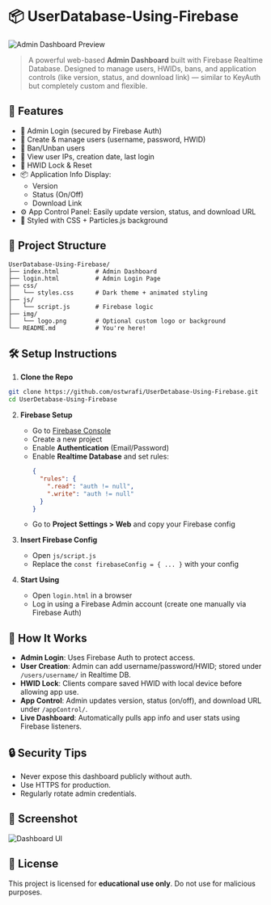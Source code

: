 
# 📦 UserDatabase-Using-Firebase

![Admin Dashboard Preview](bdc81cdc-87f2-49ef-97ff-65cc9fd0a910.png)

> A powerful web-based **Admin Dashboard** built with Firebase Realtime Database. Designed to manage users, HWIDs, bans, and application controls (like version, status, and download link) — similar to KeyAuth but completely custom and flexible.

## 🚀 Features

- 🔐 Admin Login (secured by Firebase Auth)
- 👥 Create & manage users (username, password, HWID)
- 🚫 Ban/Unban users
- 📄 View user IPs, creation date, last login
- 🧠 HWID Lock & Reset
- 📦 Application Info Display:
  - Version
  - Status (On/Off)
  - Download Link
- ⚙️ App Control Panel: Easily update version, status, and download URL
- 🎨 Styled with CSS + Particles.js background

## 📁 Project Structure

```
UserDatabase-Using-Firebase/
├── index.html          # Admin Dashboard
├── login.html          # Admin Login Page
├── css/
│   └── styles.css      # Dark theme + animated styling
├── js/
│   └── script.js       # Firebase logic
├── img/
│   └── logo.png        # Optional custom logo or background
└── README.md           # You're here!
```

## 🛠️ Setup Instructions

1. **Clone the Repo**

```bash
git clone https://github.com/ostwrafi/UserDetabase-Using-Firebase.git
cd UserDetabase-Using-Firebase
```

2. **Firebase Setup**
   - Go to [Firebase Console](https://console.firebase.google.com/)
   - Create a new project
   - Enable **Authentication** (Email/Password)
   - Enable **Realtime Database** and set rules:
     ```json
     {
       "rules": {
         ".read": "auth != null",
         ".write": "auth != null"
       }
     }
     ```
   - Go to **Project Settings > Web** and copy your Firebase config

3. **Insert Firebase Config**
   - Open `js/script.js`
   - Replace the `const firebaseConfig = { ... }` with your config

4. **Start Using**
   - Open `login.html` in a browser
   - Log in using a Firebase Admin account (create one manually via Firebase Auth)

## 🧠 How It Works

- **Admin Login**: Uses Firebase Auth to protect access.
- **User Creation**: Admin can add username/password/HWID; stored under `/users/username/` in Realtime DB.
- **HWID Lock**: Clients compare saved HWID with local device before allowing app use.
- **App Control**: Admin updates version, status (on/off), and download URL under `/appControl/`.
- **Live Dashboard**: Automatically pulls app info and user stats using Firebase listeners.

## 🔒 Security Tips

- Never expose this dashboard publicly without auth.
- Use HTTPS for production.
- Regularly rotate admin credentials.

## 📸 Screenshot

![Dashboard UI](bdc81cdc-87f2-49ef-97ff-65cc9fd0a910.png)

## 📜 License

This project is licensed for **educational use only**. Do not use for malicious purposes.
